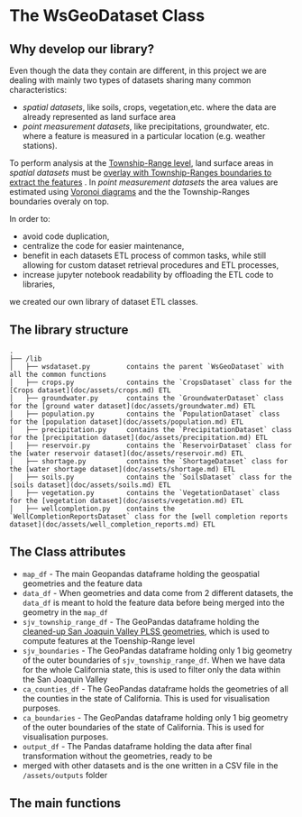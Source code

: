 # The WsGeoDataset Class
## Why develop our library?
Even though the data they contain are different, in this project we are dealing with mainly two types of datasets
sharing many common characteristics:
* _spatial datasets_, like soils, crops, vegetation,etc. where the data are already represented as land surface area
* _point measurement datasets_, like precipitations, groundwater, etc. where a feature is measured in a particular 
location (e.g. weather stations).

To perform analysis at the [Township-Range level](doc/assets/plss_sanjoaquin_riverbasin.md), land surface areas
in _spatial datasets_ must be [overlay with Township-Ranges boundaries to extract the features](doc/etl/township_overlay.md)
. In _point measurement datasets_ the area values are estimated using [Voronoi diagrams](doc/etl/from_point_to_region_values.md)
and the the Township-Ranges boundaries overaly on top.

In order to:
* avoid code duplication,
* centralize the code for easier maintenance,
* benefit in each datasets ETL process of common tasks, while still allowing for custom dataset retrieval procedures and 
ETL processes,
* increase jupyter notebook readability by offloading the ETL code to libraries,

we created our own library of dataset ETL classes.

## The library structure
```
.
├── /lib
│   ├── wsdataset.py         contains the parent `WsGeoDataset` with all the common functions
│   ├── crops.py             contains the `CropsDataset` class for the [Crops dataset](doc/assets/crops.md) ETL
│   ├── groundwater.py       contains the `GroundwaterDataset` class for the [ground water dataset](doc/assets/groundwater.md) ETL
│   ├── population.py        contains the `PopulationDataset` class for the [population dataset](doc/assets/population.md) ETL
│   ├── precipitation.py     contains the `PrecipitationDataset` class for the [precipitation dataset](doc/assets/precipitation.md) ETL
│   ├── reservoir.py         contains the `ReservoirDataset` class for the [water reservoir dataset](doc/assets/reservoir.md) ETL
│   ├── shortage.py          contains the `ShortageDataset` class for the [water shortage dataset](doc/assets/shortage.md) ETL
│   ├── soils.py             contains the `SoilsDataset` class for the [soils dataset](doc/assets/soils.md) ETL
│   ├── vegetation.py        contains the `VegetationDataset` class for the [vegetation dataset](doc/assets/vegetation.md) ETL
│   ├── wellcompletion.py    contains the `WellCompletionReportsDataset` class for the [well completion reports dataset](doc/assets/well_completion_reports.md) ETL
```

## The Class attributes
* `map_df` - The main Geopandas dataframe holding the geospatial geometries and the feature data
* `data_df` - When geometries and data come from 2 different datasets, the `data_df` is meant to hold the feature data 
before being merged into the geometry in the `map_df`
* `sjv_township_range_df` - The GeoPandas dataframe holding the 
[cleaned-up San Joaquin Valley PLSS geometries](doc/etl/squaring_townships.md), which is used to compute features at
the Toenship-Range level
* `sjv_boundaries` - The GeoPandas dataframe holding only 1 big geometry of the outer boundaries of
`sjv_township_range_df`. When we have data for the whole California state, this is used to filter only the data within 
the San Joaquin Valley
* `ca_counties_df` - The GeoPandas dataframe holds the geometries of all the counties in the state of California. This
is used for visualisation purposes.
* `ca_boundaries` - The GeoPandas dataframe holding only 1 big geometry of the outer boundaries of the state of 
California. This is used for visualisation purposes.
* `output_df` - The Pandas dataframe holding the data after final transformation without the geometries, ready to be 
* merged with other datasets and is the one written in a CSV file in the `/assets/outputs` folder

## The main functions